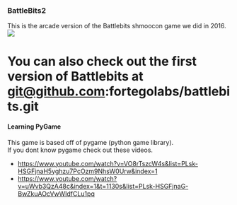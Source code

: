 ### BattleBits2
This is the arcade version of the Battlebits shmoocon game we did in 2016.  
<img src="https://git.fortegodev.com/FortegoLabs/Battlebits2/raw/master/extra/bb_scrn1.png">

# You can also check out the first version of Battlebits at git@github.com:fortegolabs/battlebits.git

#### Learning PyGame

This game is based off of pygame (python game library).<br>
If you dont know pygame check out these videos.
* https://www.youtube.com/watch?v=VO8rTszcW4s&list=PLsk-HSGFjnaH5yghzu7PcOzm9NhsW0Urw&index=1
* https://www.youtube.com/watch?v=uWvb3QzA48c&index=1&t=1130s&list=PLsk-HSGFjnaG-BwZkuAOcVwWldfCLu1pq